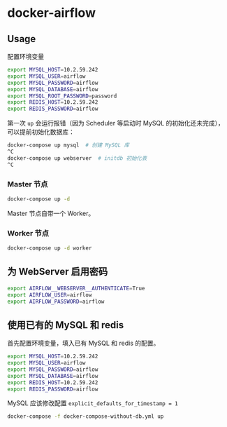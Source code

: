 # docker-airflow

## Usage

配置环境变量

```bash
export MYSQL_HOST=10.2.59.242
export MYSQL_USER=airflow
export MYSQL_PASSWORD=airflow
export MYSQL_DATABASE=airflow
export MYSQL_ROOT_PASSWORD=password
export REDIS_HOST=10.2.59.242
export REDIS_PASSWORD=airflow
```

第一次 `up` 会运行报错（因为 Scheduler 等启动时 MySQL 的初始化还未完成），可以提前初始化数据库：

```bash
docker-compose up mysql  # 创建 MySQL 库
^C
docker-compose up webserver  # initdb 初始化表
^C
```

### Master 节点

```bash
docker-compose up -d
```

Master 节点自带一个 Worker。

### Worker 节点

```bash
docker-compose up -d worker
```

## 为 WebServer 启用密码

```bash
export AIRFLOW__WEBSERVER__AUTHENTICATE=True
export AIRFLOW_USER=airflow
export AIRFLOW_PASSWORD=airflow
```

## 使用已有的 MySQL 和 redis

首先配置环境变量，填入已有 MySQL 和 redis 的配置。

```bash
export MYSQL_HOST=10.2.59.242
export MYSQL_USER=airflow
export MYSQL_PASSWORD=airflow
export MYSQL_DATABASE=airflow
export REDIS_HOST=10.2.59.242
export REDIS_PASSWORD=airflow
```

MySQL 应该修改配置 `explicit_defaults_for_timestamp = 1`

```bash
docker-compose -f docker-compose-without-db.yml up
```
